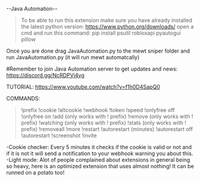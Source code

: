 --Java Automation--

> To be able to run this extension make sure you have already installed the latest python version: https://www.python.org/downloads/
> open a cmd and run this command:         pip install psutil robloxapi pyautogui pillow

Once you are done drag JavaAutomation.py to the mewt sniper folder and run JavaAutomation.py (it will run mewt automatcally)


#Remember to join Java Automation server to get updates and news: https://discord.gg/NcRDPVj4vg

TUTORIAL:     https://www.youtube.com/watch?v=f1h0D4SapQ0


COMMANDS:
> !prefix
> !cookie
> !altcookie
> !webhook
> !token
> !speed
> !onlyfree off
> !onlyfree on
> !add                    (only works with ! prefix)
> !remove                 (only works with ! prefix)
> !watching               (only works with ! prefix)
> !stats                  (only works with ! prefix)
> !removeall
> !more
> !restart
> !autorestart (minutes)
> !autorestart off
> !autorestart
> !screenshot
> !invite



-Cookie checker: Every 5 minutes it checks if the cookie is valid or not and if it is not it will send a notification to your webhook warning you about this.
-Light mode: Alot of people complained about extensions in general being so heavy, here is an optimized extension that uses almost nothing! It can be runned on a potato too!


